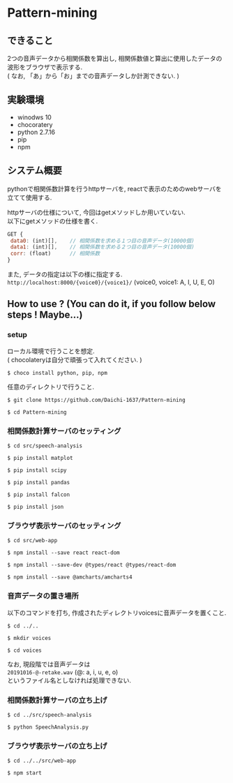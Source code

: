 # Pattern-mining
## できること
2つの音声データから相関係数を算出し, 相関係数値と算出に使用したデータの波形をブラウザで表示する.   
( なお, 「あ」から「お」までの音声データしか計測できない. )  
## 実験環境
- winodws 10
- chocoratery
- python 2.7.16
- pip
- npm  
## システム概要  
pythonで相関係数計算を行うhttpサーバを, reactで表示のためのwebサーバを立てて使用する.  

httpサーバの仕様について, 今回はgetメソッドしか用いていない.  
以下にgetメソッドの仕様を書く.  
```javascript
GET {
 data0: (int)[],    // 相関係数を求める１つ目の音声データ(10000個)  
 data1: (int)[],    // 相関係数を求める２つ目の音声データ(10000個)
 corr: (float)      // 相関係数
}
```

また, データの指定は以下の様に指定する.  
`http://localhost:8000/{voice0}/{voice1}/` (voice0, voice1: A, I, U, E, O)

## How to use ? (You can do it, if you follow below steps ! Maybe...)
### setup  
ローカル環境で行うことを想定.  
( chocolateryは自分で頑張って入れてください. )

```shell
$ choco install python, pip, npm
```  

任意のディレクトリで行うこと.  
```shell
$ git clone https://github.com/Daichi-1637/Pattern-mining
```  
```shell
$ cd Pattern-mining
```  

### 相関係数計算サーバのセッティング
```shell
$ cd src/speech-analysis
```  
```shell
$ pip install matplot
```  
```shell
$ pip install scipy
```  
```shell
$ pip install pandas
```  
```shell
$ pip install falcon
```  
```shell
$ pip install json
```  

###  ブラウザ表示サーバのセッティング
```shell
$ cd src/web-app
```  
```shell
$ npm install --save react react-dom
```  
```shell
$ npm install --save-dev @types/react @types/react-dom
```  
```shell
$ npm install --save @amcharts/amcharts4
```   

### 音声データの置き場所  
以下のコマンドを打ち, 作成されたディレクトリvoicesに音声データを置くこと.  
```shell
$ cd ../..
```  
```shell
$ mkdir voices
```  
```shell
$ cd voices
```  

なお, 現段階では音声データは  
`20191016-@-retake.wav` (@: a, i, u, e, o)  
というファイル名としなければ処理できない.  

### 相関係数計算サーバの立ち上げ
```shell
$ cd ../src/speech-analysis
```  
```shell
$ python SpeechAnalysis.py
```
### ブラウザ表示サーバの立ち上げ  
```shell
$ cd ../../src/web-app
```  
```shell
$ npm start
```  
